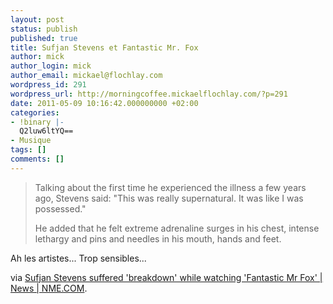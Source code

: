 ```yaml
---
layout: post
status: publish
published: true
title: Sufjan Stevens et Fantastic Mr. Fox
author: mick
author_login: mick
author_email: mickael@flochlay.com
wordpress_id: 291
wordpress_url: http://morningcoffee.mickaelflochlay.com/?p=291
date: 2011-05-09 10:16:42.000000000 +02:00
categories:
- !binary |-
  Q2luw6ltYQ==
- Musique
tags: []
comments: []
---
```

<blockquote>Talking about the first time he experienced the illness a few years ago, Stevens said: "This was really supernatural. It was like I was possessed."

He added that he felt extreme adrenaline surges in his chest, intense lethargy and pins and needles in his mouth, hands and feet.</blockquote>
Ah les artistes... Trop sensibles...

via <a href="http://www.nme.com/news/sufjan-stevens/56527">Sufjan Stevens suffered 'breakdown' while watching 'Fantastic Mr Fox' | News | NME.COM</a>.

